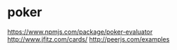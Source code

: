 # poker
https://www.npmjs.com/package/poker-evaluator
http://www.jfitz.com/cards/
http://peerjs.com/examples
